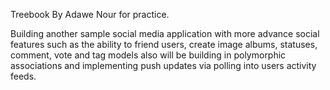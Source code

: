 Treebook By Adawe Nour for practice.

Building another sample social media application with more advance social features such as the ability to friend users, create image albums, statuses, comment, vote and tag models also will be building in polymorphic associations and implementing push updates via polling into users activity feeds.